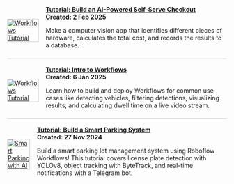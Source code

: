 <div class="tutorial-list">
  <!-- Tutorial 1 -->
  <div class="tutorial-item">
    <a href="https://youtu.be/aPxlImNxj5A">
      <img src="https://img.youtube.com/vi/aPxlImNxj5A/0.jpg" alt="Workflows Tutorial" />
    </a>
    <div class="tutorial-content">
      <a href="https://youtu.be/aPxlImNxj5A">
        <strong>Tutorial: Build an AI-Powered Self-Serve Checkout</strong>
      </a>
      <div><strong>Created: 2 Feb 2025</strong></div>
      <p>
        Make a computer vision app that identifies different pieces of hardware, calculates
      the total cost, and records the results to a database.
      </p>
    </div>
  </div>
  
  <!-- Tutorial 2 -->
  <div class="tutorial-item">
    <a href="https://youtu.be/r3Ke7ZEh2Qo">
      <img src="https://img.youtube.com/vi/r3Ke7ZEh2Qo/0.jpg" alt="Workflows Tutorial" />
    </a>
    <div class="tutorial-content">
      <a href="https://youtu.be/r3Ke7ZEh2Qo">
        <strong>Tutorial: Intro to Workflows</strong>
      </a>
      <div><strong>Created: 6 Jan 2025</strong></div>
      <p>
        Learn how to build and deploy Workflows for common use-cases like detecting 
        vehicles, filtering detections, visualizing results, and calculating dwell 
        time on a live video stream.
      </p>
    </div>
  </div>

  <!-- Tutorial 3 -->
  <div class="tutorial-item">
    <a href="https://youtu.be/tZa-QgFn7jg">
      <img src="https://img.youtube.com/vi/tZa-QgFn7jg/0.jpg" alt="Smart Parking with AI" />
    </a>
    <div class="tutorial-content">
      <a href="https://youtu.be/tZa-QgFn7jg">
        <strong>Tutorial: Build a Smart Parking System</strong>
      </a>
      <div><strong>Created: 27 Nov 2024</strong></div>
      <p>
        Build a smart parking lot management system using Roboflow Workflows!
        This tutorial covers license plate detection with YOLOv8, object tracking
        with ByteTrack, and real-time notifications with a Telegram bot.
      </p>
    </div>
  </div>
  
  <!-- Add more .tutorial-item blocks as needed -->
</div>

<style>
/* tutorial list styling */
.tutorial-list {
  display: flex;
  flex-direction: column;
  margin-bottom: 2rem;
}

.tutorial-item {
  display: flex;
  flex-direction: row;
  align-items: center;
  gap: 1rem;

  border-bottom: 1px solid #ccc;
  padding-bottom: 0.5rem;
  margin-bottom: 1rem;
}

.tutorial-item:last-of-type {
  border-bottom: none;
  margin-bottom: 0;
}

.tutorial-item img {
  max-width: 300px;
  height: auto;
  flex-shrink: 0;
  border: 1px solid #ccc;
}

.tutorial-content {
  flex: 1 1 auto;
}

/* On mobile: stack content and center the thumbnail */
@media (max-width: 768px) {
  .tutorial-item {
    flex-direction: column;
    align-items: center;
  }
  .tutorial-item img {
    max-width: 100%;
    margin: 0 auto;
    display: block;
  }
}
</style>